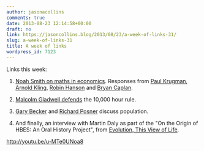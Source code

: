 ```yaml
---
author: jasonacollins
comments: true
date: 2013-08-23 12:14:58+00:00
draft: no
link: https://jasoncollins.blog/2013/08/23/a-week-of-links-31/
slug: a-week-of-links-31
title: A week of links
wordpress_id: 7123
---
```


Links this week:



	
  1. [Noah Smith on maths in economics](http://noahpinionblog.blogspot.com.au/2013/08/a-few-words-about-math.html). Responses from [Paul Krugman](http://krugman.blogs.nytimes.com/2013/08/21/the-point-of-economath/?_r=1), [Arnold Kling](http://www.arnoldkling.com/blog/noah-smith-picks-up-the-theme/), [Robin Hanson](http://www.overcomingbias.com/2013/08/math-over-used-but-useful.html) and [Bryan Caplan](http://econlog.econlib.org/archives/2013/08/economath_fails.html).


	
  2. [Malcolm Gladwell defends](http://www.newyorker.com/online/blogs/sportingscene/2013/08/psychology-ten-thousand-hour-rule-complexity.html) the 10,000 hour rule.

	
  3. [Gary Becker](http://www.becker-posner-blog.com/2013/08/low-birth-rates-causes-consequences-and-remedies-becker.html) and [Richard Posner](http://www.becker-posner-blog.com/2013/08/does-the-world-need-more-people-posner.html) discuss population.

	
  4. And finally, an interview with Martin Daly as part of the "On the Origin of HBES: An Oral History Project", from [Evolution, This View of Life](http://www.thisviewoflife.com/index.php/magazine/articles/on-the-origin-of-human-behavior-and-evolution-society-martin-daly).


http://youtu.be/u-MTe0UNoa8


